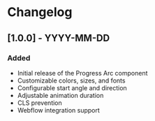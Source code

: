 # Changelog

## [1.0.0] - YYYY-MM-DD

### Added

- Initial release of the Progress Arc component
- Customizable colors, sizes, and fonts
- Configurable start angle and direction
- Adjustable animation duration
- CLS prevention
- Webflow integration support
